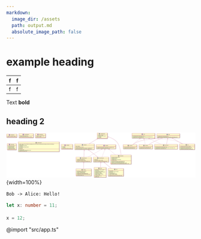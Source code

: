 ```yaml
---
markdown:
  image_dir: /assets
  path: output.md
  absolute_image_path: false
---
```


# example heading

| f   | f   |
| --- | --- |
| f   | f   |

Text **bold**

## heading 2

<div style="page-break-after: always;"></div>

![ums](./assets/uml-diagram.svg){width=100%}

<!-- <img src="./assets/winter-in-bohemia" width="300"> -->

```puml
Bob -> Alice: Hello!
```

```ts
let x: number = 11;

x = 12;
```

@import "src/app.ts"
